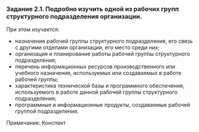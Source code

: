 ### Задание 2.1. Подробно изучить одной из рабочих групп структурного подразделения организации. 

При этом изучается:
*	назначение рабочей группы структурного подразделения, его связь с другими отделами организации, его место среди них;
*	организация и планирование работы рабочей группы структурного подразделения; 
*	перечень информационных ресурсов производственного или учебного назначения, используемых или создаваемых в работе рабочей группы;
*	характеристика технической базы и программного обеспечения, используемого в работе данной рабочей группы структурного подразделения; 
*	программные и информационные продукты, создаваемые рабочей группой подразделения.

Примечание: Конспект 
